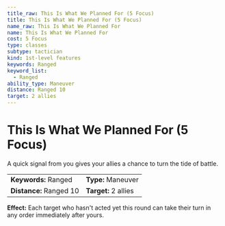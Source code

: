 ```yaml
---
title_raw: This Is What We Planned For (5 Focus)
title: This Is What We Planned For (5 Focus)
name_raw: This Is What We Planned For
name: This Is What We Planned For
cost: 5 Focus
type: classes
subtype: tactician
kind: 1st-level features
keywords: Ranged
keyword_list:
  - Ranged
ability_type: Maneuver
distance: Ranged 10
target: 2 allies
---
```


# This Is What We Planned For (5 Focus)

A quick signal from you gives your allies a chance to turn the tide of battle.

|                         |                      |
| :---------------------- | :------------------- |
| **Keywords:** Ranged    | **Type:** Maneuver   |
| **Distance:** Ranged 10 | **Target:** 2 allies |

**Effect:** Each target who hasn't acted yet this round can take their turn in any order immediately after yours.
